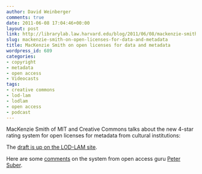 ```yaml
---
author: David Weinberger
comments: true
date: 2011-06-08 17:04:46+00:00
layout: post
link: http://librarylab.law.harvard.edu/blog/2011/06/08/mackenzie-smith-on-open-licenses-for-data-and-metadata/
slug: mackenzie-smith-on-open-licenses-for-data-and-metadata
title: MacKenzie Smith on open licenses for data and metadata
wordpress_id: 689
categories:
- copyright
- metadata
- open access
- Videocasts
tags:
- creative commons
- lod-lam
- lodlam
- open access
- podcast
---
```


MacKenzie Smith of MIT and Creative Commons talks about the new 4-star rating system for open licenses for metadata from cultural institutions:



The [draft is up on the LOD-LAM site](http://tinurl.com/4starlicense2).

Here are some [comments](http://www.hyperorg.com/blogger/2011/06/06/peter-suber-on-the-4-star-openness-rating/) on the system from open access guru [Peter Suber](http://www.earlham.edu/~peters/hometoc.htm).
